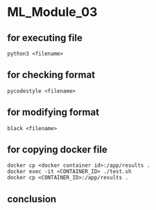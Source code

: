 # ML_Module_03

## for executing file
```
python3 <filename>
```

## for checking format
```
pycodestyle <filename>
```

## for modifying format
```
black <filename>
```

## for copying docker file
```
docker cp <docker container id>:/app/results .
docker exec -it <CONTAINER_ID> ./test.sh
docker cp <CONTAINER_ID>:/app/results .
```

## conclusion
